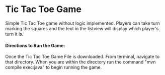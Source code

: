 # Tic Tac Toe Game
 Simple Tic Tac Toe game without logic implemented. Players can take turn marking the squares and the text in the listview will display which player's turn it is.
 
#### Directions to Run the Game:
 Once the Tic Tac Toe Game File is downloaded. From terminal, navigate to that directory. When you are within the directory run the command "mvn compile exec:java" to begin running the game.
